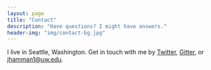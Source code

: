 ```yaml
---
layout: page
title: "Contact"
description: "Have questions? I might have answers."
header-img: "img/contact-bg.jpg"
---
```


I live in Seattle, Washington.  Get in touch with me by [Twitter](https://twitter.com/HammanHydro), [Gitter](https://gitter.im/jhamman), or [jhamman1@uw.edu](mailto:jhamman1@uw.edu).
